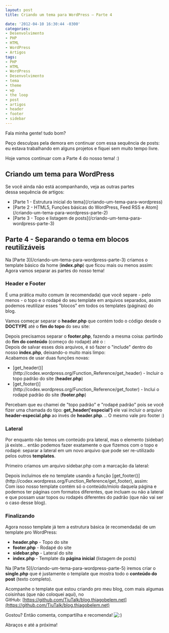```yaml
---
layout: post
title: Criando um tema para WordPress – Parte 4

date: '2012-04-10 16:30:44 -0300'
categories:
- Desenvolvimento
- PHP
- HTML
- WordPress
- Artigos
tags:
- PHP
- HTML
- WordPress
- Desenvolvimento
- tema
- theme
- wp
- the loop
- post
- artigos
- header
- footer
- sidebar
---
```

Fala minha gente! tudo bom?

Peço desculpas pela demora em continuar com essa sequência de posts: eu estava trabalhando em alguns projetos e fiquei sem muito tempo livre.

Hoje vamos continuar com a Parte 4 do nosso tema! :)

<h2>Criando um tema para WordPress</h2>
Se você ainda não está acompanhando, veja as outras partes dessa sequência de artigos:

<ul>
<li>[Parte 1 - Estrutura inicial do tema](/criando-um-tema-para-wordpress)</li>
<li>[Parte 2 - HTML5, Funções básicas do WordPress, Feed RSS e Atom](/criando-um-tema-para-wordpress-parte-2)</li>
<li>[Parte 3 - Topo e listagem de posts](/criando-um-tema-para-wordpress-parte-3)</li>
</ul>
<h2>Parte 4 - Separando o tema em blocos reutilizáveis</h2>
Na [Parte 3](/criando-um-tema-para-wordpress-parte-3) criamos o template básico da home (<strong>index.php</strong>) que ficou mais ou menos assim:

<div data-gist-id="2353682" data-gist-show-loading="false"></div>
Agora vamos separar as partes do nosso tema!

<h3>Header e Footer</h3>
É uma prática muito comum (e recomendada) que você separe - pelo menos - o topo e o rodapé do seu template em arquivos separados, assim podemos reutilizar esses "blocos" em todos os templates (páginas) do blog.

Vamos começar separar o <strong>header.php</strong> que contém todo o código desde o <strong>DOCTYPE</strong> até o <strong>fim do topo</strong> do seu site:

<div data-gist-id="2353722" data-gist-show-loading="false"></div>
Depois precisamos separar o <strong>footer.php</strong>, fazendo a mesma coisa: partindo do <strong>fim do conteúdo</strong> (começo do rodapé) até o <strong></body></strong>:

<div data-gist-id="2353728" data-gist-show-loading="false"></div>
Depois de salvar esses dois arquivos, é só fazer o "include" dentro do nosso <strong>index.php</strong>, deixando-o muito mais limpo:

<div data-gist-id="2353735" data-gist-show-loading="false"></div>
Acabamos de usar duas funções novas:

<ul>
<li>[get_header()](http://codex.wordpress.org/Function_Reference/get_header) - Incluir o topo padrão do site (<strong>header.php</strong>)</li>
<li>[get_footer()](http://codex.wordpress.org/Function_Reference/get_footer) - Inclui o rodapé padrão do site (<strong>footer.php</strong>)</li>
</ul>
Percebam que eu chamei de "topo padrão" e "rodapé padrão" pois se você fizer uma chamada do tipo:<strong> get_header('especial')</strong> ele vai incluir o arquivo <strong>header-especial.php</strong> ao invés de <strong>header.php</strong>. .. O mesmo vale pro footer :)

<h3>Lateral</h3>
Por enquanto não temos um conteúdo pra lateral, mas o elemento (sidebar) já existe... então podemos fazer exatamente o que fizemos com o topo e rodapé: separar a lateral em um novo arquivo que pode ser re-utilizado pelos outros <strong>templates</strong>.

Primeiro criamos um arquivo sidebar.php com a marcação da lateral:

<div data-gist-id="2353760" data-gist-show-loading="false"></div>
Depois incluímos ele no template usando a função [get_footer()](http://codex.wordpress.org/Function_Reference/get_footer), assim:

<div data-gist-id="2353770" data-gist-show-loading="false"></div>
Com isso nosso template contém só o conteúdo/miolo daquela página e podemos ter páginas com formatos diferentes, que incluam ou não a lateral e que possam usar topos ou rodapés diferentes do padrão (que não vai ser o caso desse blog).

<h3>Finalizando</h3>
Agora nosso template já tem a estrutura básica (e recomendada) de um template pro WordPress:

<ul>
<li><strong>header.php</strong> - Topo do site</li>
<li><strong>footer.php</strong> - Rodapé do site</li>
<li><strong>sidebar.php</strong> - Lateral do site</li>
<li><strong>index.php</strong> - Template da <strong>página inicial</strong> (listagem de posts)</li>
</ul>
Na [Parte 5](/criando-um-tema-para-wordpress-parte-5) iremos criar o <strong>single.php</strong> que é justamente o template que mostra todo o <strong>conteúdo do post</strong> (texto completo).

Acompanhe o template que estou criando pro meu blog, com mais algumas coisinhas (que não coloquei aqui), no GitHub: [https://github.com/TiuTalk/blog.thiagobelem.net](https://github.com/TiuTalk/blog.thiagobelem.net)

Gostou? Então comenta, compartilha e recomenda! <img src="/wp-includes/images/smilies/icon_smile.gif" alt=":)" />

Abraços e até a próxima!

